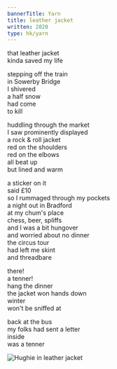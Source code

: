 ```yaml
---
bannerTitle: Yarn
title: leather jacket
written: 2020
type: hk/yarn
---
```


that leather jacket  
kinda saved my life  

stepping off the train  
in Sowerby Bridge  
I shivered  
a half snow  
had come  
to kill


huddling through the market  
I saw prominently displayed  
a rock & roll jacket  
red on the shoulders  
red on the elbows  
all beat up  
but lined and warm


a sticker on it  
said £10  
so I rummaged through my pockets  
a night out in Bradford  
at my chum's place  
chess, beer, spliffs  
and I was a bit hungover  
and worried about no dinner  
the circus tour  
had left me skint  
and threadbare


there!  
a tenner!  
hang the dinner  
the jacket won hands down  
winter  
won't be sniffed at


back at the bus  
my folks had sent a letter  
inside  
was a tenner

![Hughie in leather jacket](/images/bucket/h-leather-jacket.jpg "Hughie in leather jacket")
